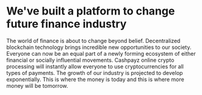<h1>We've built a platform to change future finance industry</h1>

The world of finance is about to change beyond belief. Decentralized blockchain technology brings incredible new opportunities to our society. Everyone can now be an equal part of a newly forming ecosystem of either financial or socially influential movements.
Cashpayz online crypto processing will instantly allow everyone to use cryptocurrencies for all types of payments. The growth of our industry is projected to develop exponentially. This is where the money is today and this is where more money will be tomorrow.



